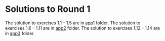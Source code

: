 # Solutions to Round 1

The solution to exercises 1.1 - 1.5 are in [app1](app1/) folder.
The solution to exercises 1.6 - 1.11 are in [app2](app2/) folder.
The solution to exercises 1.12 - 1.14 are in [app3](app3/) folder.
